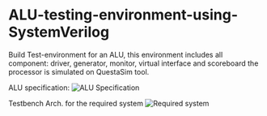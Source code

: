# ALU-testing-environment-using-SystemVerilog
Build Test-environment for an ALU, this environment includes all component: driver, generator, monitor, virtual interface and scoreboard the processor is simulated on QuestaSim tool.

ALU specification:
![ALU Specification](https://user-images.githubusercontent.com/82594179/220399276-dfff0831-3ed1-4e61-bd9b-a316643b0fde.PNG)

Testbench Arch. for the required system
![Required system](https://user-images.githubusercontent.com/82594179/220399425-4f348eee-8787-4e4e-abc0-d6f33459f073.PNG)
 

